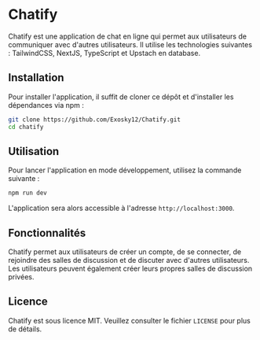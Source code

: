 # Chatify

Chatify est une application de chat en ligne qui permet aux utilisateurs de communiquer avec d'autres utilisateurs. Il utilise les technologies suivantes : TailwindCSS, NextJS, TypeScript et Upstach en database.

## Installation

Pour installer l'application, il suffit de cloner ce dépôt et d'installer les dépendances via npm :

```bash
git clone https://github.com/Exosky12/Chatify.git
cd chatify
```

## Utilisation

Pour lancer l'application en mode développement, utilisez la commande suivante :

```bash
npm run dev
```

L'application sera alors accessible à l'adresse `http://localhost:3000`.

## Fonctionnalités

Chatify permet aux utilisateurs de créer un compte, de se connecter, de rejoindre des salles de discussion et de discuter avec d'autres utilisateurs. Les utilisateurs peuvent également créer leurs propres salles de discussion privées.

## Licence

Chatify est sous licence MIT. Veuillez consulter le fichier `LICENSE` pour plus de détails.
